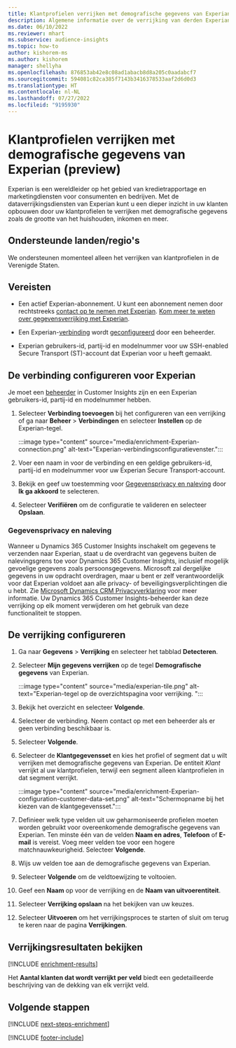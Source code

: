 ```yaml
---
title: Klantprofielen verrijken met demografische gegevens van Experian (preview)
description: Algemene informatie over de verrijking van derden Experian.
ms.date: 06/10/2022
ms.reviewer: mhart
ms.subservice: audience-insights
ms.topic: how-to
author: kishorem-ms
ms.author: kishorem
manager: shellyha
ms.openlocfilehash: 876853ab42e8c08ad1abacb8d8a205c0aadabcf7
ms.sourcegitcommit: 594081c82ca385f7143b3416378533aaf2d6d0d3
ms.translationtype: HT
ms.contentlocale: nl-NL
ms.lasthandoff: 07/27/2022
ms.locfileid: "9195930"
---
```

# <a name="enrich-customer-profiles-with-demographics-from-experian-preview"></a>Klantprofielen verrijken met demografische gegevens van Experian (preview)

Experian is een wereldleider op het gebied van kredietrapportage en marketingdiensten voor consumenten en bedrijven. Met de dataverrijkingsdiensten van Experian kunt u een dieper inzicht in uw klanten opbouwen door uw klantprofielen te verrijken met demografische gegevens zoals de grootte van het huishouden, inkomen en meer.

## <a name="supported-countriesregions"></a>Ondersteunde landen/regio's

We ondersteunen momenteel alleen het verrijken van klantprofielen in de Verenigde Staten.

## <a name="prerequisites"></a>Vereisten

- Een actief Experian-abonnement. U kunt een abonnement nemen door rechtstreeks [contact op te nemen met Experian](https://www.experian.com/marketing-services/contact). [Kom meer te weten over gegevensverrijking met Experian](https://www.experian.com/marketing-services/microsoft?cmpid=ems_web_mci_cdppage).

- Een Experian-[verbinding](connections.md) wordt [geconfigureerd](#configure-the-connection-for-experian) door een beheerder.

- Experian gebruikers-id, partij-id en modelnummer voor uw SSH-enabled Secure Transport (ST)-account dat Experian voor u heeft gemaakt.

## <a name="configure-the-connection-for-experian"></a>De verbinding configureren voor Experian

Je moet een [beheerder](permissions.md#admin) in Customer Insights zijn en een Experian gebruikers-id, partij-id en modelnummer hebben.

1. Selecteer **Verbinding toevoegen** bij het configureren van een verrijking of ga naar **Beheer** > **Verbindingen** en selecteer **Instellen** op de Experian-tegel.

   :::image type="content" source="media/enrichment-Experian-connection.png" alt-text="Experian-verbindingsconfiguratievenster.":::

1. Voer een naam in voor de verbinding en een geldige gebruikers-id, partij-id en modelnummer voor uw Experian Secure Transport-account.

1. Bekijk en geef uw toestemming voor [Gegevensprivacy en naleving](#data-privacy-and-compliance) door **Ik ga akkoord** te selecteren.

1. Selecteer **Verifiëren** om de configuratie te valideren en selecteer **Opslaan**.

### <a name="data-privacy-and-compliance"></a>Gegevensprivacy en naleving

Wanneer u Dynamics 365 Customer Insights inschakelt om gegevens te verzenden naar Experian, staat u de overdracht van gegevens buiten de nalevingsgrens toe voor Dynamics 365 Customer Insights, inclusief mogelijk gevoelige gegevens zoals persoonsgegevens. Microsoft zal dergelijke gegevens in uw opdracht overdragen, maar u bent er zelf verantwoordelijk voor dat Experian voldoet aan alle privacy- of beveiligingsverplichtingen die u hebt. Zie [Microsoft Dynamics CRM Privacyverklaring](https://go.microsoft.com/fwlink/?linkid=396732) voor meer informatie. Uw Dynamics 365 Customer Insights-beheerder kan deze verrijking op elk moment verwijderen om het gebruik van deze functionaliteit te stoppen.

## <a name="configure-the-enrichment"></a>De verrijking configureren

1. Ga naar **Gegevens** > **Verrijking** en selecteer het tabblad **Detecteren**.

1. Selecteer **Mijn gegevens verrijken** op de tegel **Demografische gegevens** van Experian.

   :::image type="content" source="media/experian-tile.png" alt-text="Experian-tegel op de overzichtspagina voor verrijking. ":::

1. Bekijk het overzicht en selecteer **Volgende**.

1. Selecteer de verbinding. Neem contact op met een beheerder als er geen verbinding beschikbaar is.

1. Selecteer **Volgende**.

1. Selecteer de **Klantgegevensset** en kies het profiel of segment dat u wilt verrijken met demografische gegevens van Experian. De entiteit *Klant* verrijkt al uw klantprofielen, terwijl een segment alleen klantprofielen in dat segment verrijkt.

    :::image type="content" source="media/enrichment-Experian-configuration-customer-data-set.png" alt-text="Schermopname bij het kiezen van de klantgegevensset.":::

1. Definieer welk type velden uit uw geharmoniseerde profielen moeten worden gebruikt voor overeenkomende demografische gegevens van Experian. Ten minste één van de velden **Naam en adres**, **Telefoon** of **E-mail** is vereist. Voeg meer velden toe voor een hogere matchnauwkeurigheid. Selecteer **Volgende**.

1. Wijs uw velden toe aan de demografische gegevens van Experian.

1. Selecteer **Volgende** om de veldtoewijzing te voltooien.

1. Geef een **Naam** op voor de verrijking en de **Naam van uitvoerentiteit**.

1. Selecteer **Verrijking opslaan** na het bekijken van uw keuzes.

1. Selecteer **Uitvoeren** om het verrijkingsproces te starten of sluit om terug te keren naar de pagina **Verrijkingen**.

## <a name="view-enrichment-results"></a>Verrijkingsresultaten bekijken

[!INCLUDE [enrichment-results](includes/enrichment-results.md)]

Het **Aantal klanten dat wordt verrijkt per veld** biedt een gedetailleerde beschrijving van de dekking van elk verrijkt veld.

## <a name="next-steps"></a>Volgende stappen

[!INCLUDE [next-steps-enrichment](includes/next-steps-enrichment.md)]

[!INCLUDE [footer-include](includes/footer-banner.md)]
